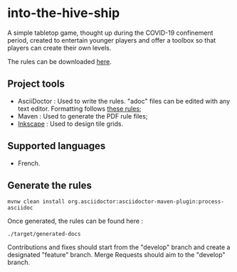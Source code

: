 # into-the-hive-ship
A simple tabletop game, thought up during the COVID-19 confinement period, created to entertain younger players and offer a toolbox so that players can create their own levels.

The rules can be downloaded [here](https://into-the-hive-ship.github.io/).

## Project tools
* AsciiDoctor : Used to write the rules. "adoc" files can be edited with any text editor. Formatting follows [these rules](https://asciidoctor.org/docs/asciidoc-syntax-quick-reference/);
* Maven : Used to generate the PDF rule files;
* [Inkscape](https://inkscape.org/) : Used to design tile grids.

## Supported languages
* French.

## Generate the rules

``mvnw clean install org.asciidoctor:asciidoctor-maven-plugin:process-asciidoc``

Once generated, the rules can be found here :

``./target/generated-docs``

Contributions and fixes should start from the "develop" branch and create a designated "feature" branch. Merge Requests should aim to the "develop" branch.